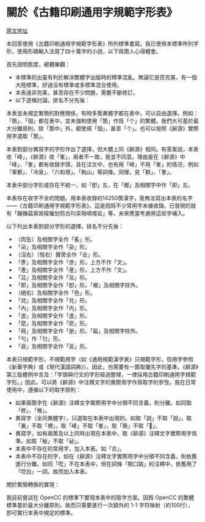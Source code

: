 # 關於《古籍印刷通用字規範字形表》

[原文地址](https://www.zhihu.com/question/494817799/answer/2647217480)

本回答使用《古籍印刷通用字規範字形表》所列標準書寫。我已使用本標準所列字形，使用形碼輸入法寫了四十萬字的小説，以下爲箇人心得體會。

首先説明態度，總體樂觀：

- 本標準的出臺有利於解決繁體字出版時的標準混亂。無論它是否完美，有一個大陸標準，好過没有標準或多標準混合使用。
- 本表遠非完美，甚至存在不少問題，需要不斷修訂。
- 以下逐條討論，排名不分先後：

本表並未規定繁簡的對應關係，有時多箇異體字都在表中，可以自由選擇。例如：「箇」、「個」都在表中，並未強制使用「箇」作爲「个」的繁體。我們大可基於最大分離原則，除「箇中」外，都使用「個」，甚至「个」。也可以按照《辭源》實際用字選取「箇」。

本表對部分異寫字的字形作出了選擇，但大體上同《辭源》相同。有答案説，本表收「峰」，《辭源》收「峯」，兩者不一致，我並不同意。理由是在《辭源》中「峰」、「峯」都有收錄字頭，且在注文中，也有用「峰」不用「峯」的情况，例如「軍都」、「冷泉」、「六和塔」、「胊山」等詞條。同理，見「群」、「羣」。

本表中部分字形或存在不統一，如「卽」左，在「鄉」及相關字中作「即」左。

本表存在收字不全的問題。用本表收錄的14250箇漢字，竟無法寫出本表的名字——《古籍印刷通用字規範字形表》。這是因爲不少常用字未被收錄。已發現的就有「蹦擼菇窝崗樑僱划剪古叼呆啪嘀嚐岩」等，未來應當考慮將這些字補入。

以下列出本表對部分字形的選擇，排名不分先後：

- 〔肉缶〕及相關字全作「䍃」形。
- 「朵」及相關字全作「朶」形。
- 〔沒右〕〔歿右〕聲旁全作「殳」形。
- 「彥」及相關字全作「彦」形，上方不作「文」。
- 「產」及相關字全作「産」形，上方不作「文」。
- 「吕」及相關字全作「呂」形。
- 「即」及相關字全作「卽」形。「鄉」及相關字除外。
- 〔絕右〕及相關字全作「色」形。
- 「兌」及相關字全作「兑」形。
- 「內」及相關字全作「内」形。
- 「虛」及相關字全作「虚」形。
- 「麼」及相關字全作「麽」形。
- 「冊」及相關字全作「册」形。「扁」及相關字除外。
- 「勻」作「匀」形。
- 「袞」及相關字全作「衮」形。

本表只規範字形，不規範用字（如《通用規範漢字表》只規範字形，但用字參照《新華字典》或《現代漢語詞典》）。因此，也需要有一箇取優先字的基準。《辭源》第三版體例中言及：「字頭與行文的字形經過整理，一律採用古籍印刷通用字規範字形。」因此，可以將《辭源》中注釋文字的實際用字作爲取字的參攷。我在日常使用中，遵循以下的取字原則：

- 如果兩箇字在《辭源》注釋文字實際用字中分領不同含義，則分離。如同取「修」、「脩」。
- 異寫字（全同異體字），只選取在本表中出現的。如取「説」不取「說」，取「裏」不取「裡」，取「峰」不取「峯」，取「簡」不取「𥳑」。
- 異寫字，如有兩箇及以上同時出現在本表中，取《辭源》注釋文字實際用字爲準。如取「秘」不取「祕」。
- 本表中不存在的常用字，加入本表。如「古」。
- 本表中不存在的字，如在《辭源》注釋文字實際用字中分領不同含義，則依舊進行分離。如同「唸」不在本表中，但在詞條「開口跳」的注釋中，依舊用了「唸白」一詞。故而加入本表。

關於繁簡轉換的實現：

我目前嘗試在 OpenCC 的標準下實現本表中的取字方案。因爲 OpenCC 的繁體標準基於最大分離原則，故而只需要進行一次額外的 1-1 字符映射（約100行），卽可實行本表中規定的標準。
